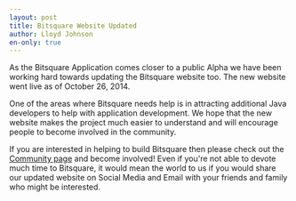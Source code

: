 ```yaml
---
layout: post
title: Bitsquare Website Updated
author: Lloyd Johnson
en-only: true
---
```

As the Bitsquare Application comes closer to a public Alpha we have been working hard towards updating the Bitsquare website too. The new website went live as of October 26, 2014.

One of the areas where Bitsquare needs help is in attracting additional Java developers to help with application development. We hope that the new website makes the project much easier to understand and will encourage people to become involved in the community.

If you are interested in helping to build Bitsquare then please check out the [Community page](/community) and become involved! Even if you're not able to devote much time to Bitsquare, it would mean the world to us if you would share our updated website on Social Media and Email with your friends and family who might be interested.

